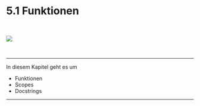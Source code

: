 # 5.1 Funktionen

<br>

![](img/spacefrog.jpg)

<br>

<hr>

In diesem Kapitel geht es um

- Funktionen
- Scopes
- Docstrings

<hr>
